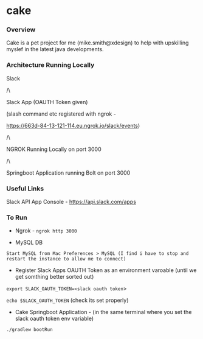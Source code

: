 # cake

### **Overview**

Cake is a pet project for me (mike.smith@xdesign) to help with upskilling myslef in the latest java developments.

### **Architecture Running Locally**

Slack

/\

Slack App (OAUTH Token given)

(slash command etc registered with ngrok -

https://663d-84-13-121-114.eu.ngrok.io/slack/events)

/\

NGROK Running Locally on port 3000

/\

Springboot Application running Bolt on port 3000

### **Useful Links**

Slack API App Console - https://api.slack.com/apps

### To Run

- Ngrok -  `ngrok http 3000`


- MySQL DB

`Start MySQL from Mac Preferences > MySQL (I find i have to stop and restart the instance to allow me to connect)`

- Register Slack Apps OAUTH Token as an environment varoable (until we get somthing better sorted out)

`export SLACK_OAUTH_TOKEN=<slack oauth token`>

`echo $SLACK_OAUTH_TOKEN` (check its set properly)

- Cake Springboot Application - (in the same terminal where you set the slack oauth token env variable)

`./gradlew bootRun`



